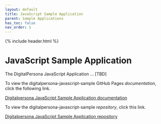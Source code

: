 ```yaml
---
layout: default
title: JavaScript Sample Application
parent: Sample Applications
has_toc: false
nav_order: 1  
---
```


{% include header.html %}
<BR>

# JavaScript Sample Application

The DigitalPersona JavaScript Application ... [TBD]

To view the digitalpersona-javascript-sample GitHub Pages *documentation*,  click the following link.

[Digitalpersona JavaScript Sample Application  documentation](https://hidglobal.github.io/digitalpersona-javascript-sample-app/)

To view the digitalpersona-javascript-sample *repository*,  click this link.

[Digitalpersona JavaScript Sample Application repository](https://github.com/hidglobal/digitalpersona-javascript-sample-app/)
